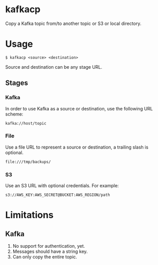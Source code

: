 # kafkacp

Copy a Kafka topic from/to another topic or S3 or local directory.

# Usage

    $ kafkacp <source> <destination>
    
Source and destination can be any stage URL.

## Stages

### Kafka

In order to use Kafka as a source or destination, use the following URL scheme:

    kafka://host/topic

### File

Use a file URL to represent a source or destination, a trailing slash is optional.

    file:///tmp/backups/
    
### S3

Use an S3 URL with optional credentials. For example:

    s3://AWS_KEY:AWS_SECRET@BUCKET:AWS_REGION/path


# Limitations

## Kafka

1. No support for authentication, yet.
1. Messages should have a string key.
1. Can only copy the entire topic.